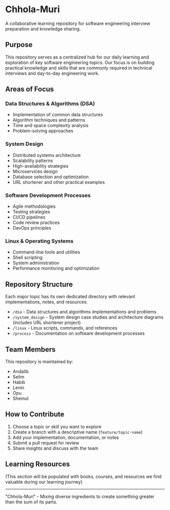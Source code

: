 # Chhola-Muri

A collaborative learning repository for software engineering interview preparation and knowledge sharing.

## Purpose

This repository serves as a centralized hub for our daily learning and exploration of key software engineering topics. Our focus is on building practical knowledge and skills that are commonly required in technical interviews and day-to-day engineering work.

## Areas of Focus

### Data Structures & Algorithms (DSA)
- Implementation of common data structures
- Algorithm techniques and patterns
- Time and space complexity analysis
- Problem-solving approaches

### System Design
- Distributed systems architecture
- Scalability patterns
- High-availability strategies
- Microservices design
- Database selection and optimization
- URL shortener and other practical examples

### Software Development Processes
- Agile methodologies
- Testing strategies
- CI/CD pipelines
- Code review practices
- DevOps principles

### Linux & Operating Systems
- Command-line tools and utilities
- Shell scripting
- System administration
- Performance monitoring and optimization

## Repository Structure

Each major topic has its own dedicated directory with relevant implementations, notes, and resources:

- `/dsa` - Data structures and algorithms implementations and problems
- `/system_design` - System design case studies and architecture diagrams (includes URL shortener project)
- `/linux` - Linux scripts, commands, and references
- `/process` - Documentation on software development processes

## Team Members

This repository is maintained by:
- Andalib
- Selim
- Habib
- Lenin
- Opu
- Shemul

## How to Contribute

1. Choose a topic or skill you want to explore
2. Create a branch with a descriptive name (`feature/topic-name`)
3. Add your implementation, documentation, or notes
4. Submit a pull request for review
5. Share insights and discuss with the team

## Learning Resources

(This section will be populated with books, courses, and resources we find valuable during our learning journey)

---

"Chhola-Muri" - Mixing diverse ingredients to create something greater than the sum of its parts.